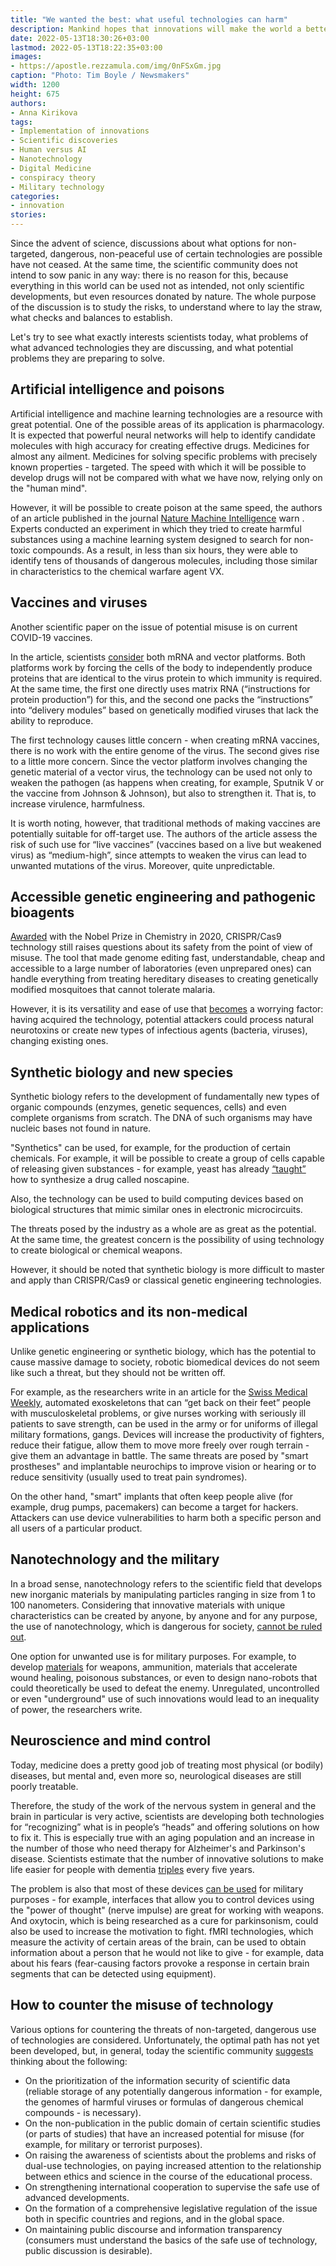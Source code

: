 ```yaml
---
title: "We wanted the best: what useful technologies can harm"
description: Mankind hopes that innovations will make the world a better place, scientists are completely convinced of this. But the belief in the salvation of progress does not prevent experts from thinking about the dangers of advanced developments.
date: 2022-05-13T18:30:26+03:00
lastmod: 2022-05-13T18:22:35+03:00
images:
- https://apostle.rezzamula.com/img/0nFSxGm.jpg
caption: "Photo: Tim Boyle / Newsmakers"
width: 1200
height: 675
authors:
- Anna Kirikova
tags:
- Implementation of innovations
- Scientific discoveries
- Human versus AI
- Nanotechnology
- Digital Medicine
- conspiracy theory
- Military technology
categories:
- innovation
stories:
---
```


Since the advent of science, discussions about what options for non-targeted, dangerous, non-peaceful use of certain technologies are possible have not ceased. At the same time, the scientific community does not intend to sow panic in any way: there is no reason for this, because everything in this world can be used not as intended, not only scientific developments, but even resources donated by nature. The whole purpose of the discussion is to study the risks, to understand where to lay the straw, what checks and balances to establish.

Let's try to see what exactly interests scientists today, what problems of what advanced technologies they are discussing, and what potential problems they are preparing to solve.

## Artificial intelligence and poisons

Artificial intelligence and machine learning technologies are a resource with great potential. One of the possible areas of its application is pharmacology. It is expected that powerful neural networks will help to identify candidate molecules with high accuracy for creating effective drugs. Medicines for almost any ailment. Medicines for solving specific problems with precisely known properties - targeted. The speed with which it will be possible to develop drugs will not be compared with what we have now, relying only on the "human mind".

However, it will be possible to create poison at the same speed, the authors of an article published in the journal [Nature Machine Intelligence](https://www.nature.com/articles/s42256-022-00465-9.pdf?origin=ppub) warn . Experts conducted an experiment in which they tried to create harmful substances using a machine learning system designed to search for non-toxic compounds. As a result, in less than six hours, they were able to identify tens of thousands of dangerous molecules, including those similar in characteristics to the chemical warfare agent VX.

## Vaccines and viruses

Another scientific paper on the issue of potential misuse is on current COVID-19 vaccines.

In the article, scientists [consider](https://www.sciencedirect.com/science/article/pii/S0264410X21001717) both mRNA and vector platforms. Both platforms work by forcing the cells of the body to independently produce proteins that are identical to the virus protein to which immunity is required. At the same time, the first one directly uses matrix RNA (“instructions for protein production”) for this, and the second one packs the “instructions” into “delivery modules” based on genetically modified viruses that lack the ability to reproduce.

The first technology causes little concern - when creating mRNA vaccines, there is no work with the entire genome of the virus. The second gives rise to a little more concern. Since the vector platform involves changing the genetic material of a vector virus, the technology can be used not only to weaken the pathogen (as happens when creating, for example, Sputnik V or the vaccine from Johnson & Johnson), but also to strengthen it. That is, to increase virulence, harmfulness.

It is worth noting, however, that traditional methods of making vaccines are potentially suitable for off-target use. The authors of the article assess the risk of such use for “live vaccines” (vaccines based on a live but weakened virus) as “medium-high”, since attempts to weaken the virus can lead to unwanted mutations of the virus. Moreover, quite unpredictable.

## Accessible genetic engineering and pathogenic bioagents

[Awarded](https://www.nobelprize.org/prizes/chemistry/2020/press-release/) with the Nobel Prize in Chemistry in 2020, CRISPR/Cas9 technology still raises questions about its safety from the point of view of misuse. The tool that made genome editing fast, understandable, cheap and accessible to a large number of laboratories (even unprepared ones) can handle everything from treating hereditary diseases to creating genetically modified mosquitoes that cannot tolerate malaria.

However, it is its versatility and ease of use that [becomes](https://link.springer.com/article/10.1007/s13238-017-0493-4) a worrying factor: having acquired the technology, potential attackers could process natural neurotoxins or create new types of infectious agents (bacteria, viruses), changing existing ones.

## Synthetic biology and new species

Synthetic biology refers to the development of fundamentally new types of organic compounds (enzymes, genetic sequences, cells) and even complete organisms from scratch. The DNA of such organisms may have nucleic bases not found in nature.

"Synthetics" can be used, for example, for the production of certain chemicals. For example, it will be possible to create a group of cells capable of releasing given substances - for example, yeast has already [“taught”](https://www.nonproliferation.eu/wp-content/uploads/2019/09/EUNPDC_no-64_FINAL.pdf) how to synthesize a drug called noscapine.

Also, the technology can be used to build computing devices based on biological structures that mimic similar ones in electronic microcircuits.

The threats posed by the industry as a whole are as great as the potential. At the same time, the greatest concern is the possibility of using technology to create biological or chemical weapons.

However, it should be noted that synthetic biology is more difficult to master and apply than CRISPR/Cas9 or classical genetic engineering technologies.

## Medical robotics and its non-medical applications

Unlike genetic engineering or synthetic biology, which has the potential to cause massive damage to society, robotic biomedical devices do not seem like such a threat, but they should not be written off.

For example, as the researchers write in an article for the [Swiss Medical Weekly](https://smw.ch/article/doi/smw.2018.14688), automated exoskeletons that can “get back on their feet” people with musculoskeletal problems, or give nurses working with seriously ill patients to save strength, can be used in the army or for uniforms of illegal military formations, gangs. Devices will increase the productivity of fighters, reduce their fatigue, allow them to move more freely over rough terrain - give them an advantage in battle. The same threats are posed by "smart prostheses" and implantable neurochips to improve vision or hearing or to reduce sensitivity (usually used to treat pain syndromes).

On the other hand, "smart" implants that often keep people alive (for example, drug pumps, pacemakers) can become a target for hackers. Attackers can use device vulnerabilities to harm both a specific person and all users of a particular product.

## Nanotechnology and the military

In a broad sense, nanotechnology refers to the scientific field that develops new inorganic materials by manipulating particles ranging in size from 1 to 100 nanometers. Considering that innovative materials with unique characteristics can be created by anyone, by anyone and for any purpose, the use of nanotechnology, which is dangerous for society, [cannot be ruled out](https://www.jstor.org/stable/j.ctt5hgz15.7?seq=1).

One option for unwanted use is for military purposes. For example, to develop [materials](https://www.degruyter.com/document/doi/10.1515/9783110669282-008/pdf) for weapons, ammunition, materials that accelerate wound healing, poisonous substances, or even to design nano-robots that could theoretically be used to defeat the enemy. Unregulated, uncontrolled or even "underground" use of such innovations would lead to an inequality of power, the researchers write.

## Neuroscience and mind control

Today, medicine does a pretty good job of treating most physical (or bodily) diseases, but mental and, even more so, neurological diseases are still poorly treatable.

Therefore, the study of the work of the nervous system in general and the brain in particular is very active, scientists are developing both technologies for “recognizing” what is in people’s “heads” and offering solutions on how to fix it. This is especially true with an aging population and an increase in the number of those who need therapy for Alzheimer's and Parkinson's disease. Scientists estimate that the number of innovative solutions to make life easier for people with dementia [triples](https://www.scopus.com/record/display.uri?eid=2-s2.0-85013420536&origin=inward&txGid=3811ce06c48ad7964dc34e310981a193&featureToggles=FEATURE_NEW_DOC_DETAILS_EXPORT:1) every five years.

The problem is also that most of these devices [can be used](https://www.sciencedirect.com/science/article/pii/S0896627317311406) for military purposes - for example, interfaces that allow you to control devices using the "power of thought" (nerve impulse) are great for working with weapons. And oxytocin, which is being researched as a cure for parkinsonism, could also be used to increase the motivation to fight. fMRI technologies, which measure the activity of certain areas of the brain, can be used to obtain information about a person that he would not like to give - for example, data about his fears (fear-causing factors provoke a response in certain brain segments that can be detected using equipment).

## How to counter the misuse of technology

Various options for countering the threats of non-targeted, dangerous use of technologies are considered. Unfortunately, the optimal path has not yet been developed, but, in general, today the scientific community [suggests](https://www.ncbi.nlm.nih.gov/books/NBK458500/) thinking about the following:

- On the prioritization of the information security of scientific data (reliable storage of any potentially dangerous information - for example, the genomes of harmful viruses or formulas of dangerous chemical compounds - is necessary).
- On the non-publication in the public domain of certain scientific studies (or parts of studies) that have an increased potential for misuse (for example, for military or terrorist purposes).
- On raising the awareness of scientists about the problems and risks of dual-use technologies, on paying increased attention to the relationship between ethics and science in the course of the educational process.
- On strengthening international cooperation to supervise the safe use of advanced developments.
- On the formation of a comprehensive legislative regulation of the issue both in specific countries and regions, and in the global space.
- On maintaining public discourse and information transparency (consumers must understand the basics of the safe use of technology, public discussion is desirable).

